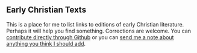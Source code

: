 <!-- Global site tag (gtag.js) - Google Analytics -->
<script async src="https://www.googletagmanager.com/gtag/js?id=G-R78P4M3FY5"></script>
<script>
  window.dataLayer = window.dataLayer || [];
  function gtag(){dataLayer.push(arguments);}
  gtag('js', new Date());

  gtag('config', 'G-R78P4M3FY5');
</script>


## Early Christian Texts

This is a place for me to list links to editions of early Christian literature. Perhaps it will help you find something. Corrections are welcome. You can [contribute directly through Github](https://github.com/Mallioch/early-christian-texts) or you can [send me a note about anything you think I should add](http://ericsowell.com/contact).

